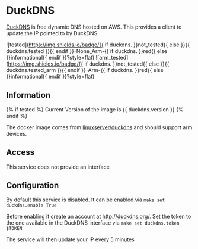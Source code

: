 # DuckDNS

[DuckDNS](http://duckdns.org/) is free dynamic DNS hosted on AWS. This provides a client to update the IP pointed to by DuckDNS.

![tested](https://img.shields.io/badge/{{ if duckdns. }}not_tested{{ else }}{{ duckdns.tested }}{{ endif }}-None_Arm-{{ if duckdns. }}red{{ else }}informational{{ endif }}?style=flat)
![arm_tested](https://img.shields.io/badge/{{ if duckdns. }}not_tested{{ else }}{{ duckdns.tested_arm }}{{ endif }}-Arm-{{ if duckdns. }}red{{ else }}informational{{ endif }}?style=flat)

## Information

{% if tested %}
Current Version of the image is {{ duckdns.version }}
{% endif %}

The docker image comes from [linuxserver/duckdns](https://hub.docker.com/r/linuxserver/duckdns) and should support arm devices.

## Access

This service does not provide an interface

## Configuration

By default this service is disabled. It can be enabled via ```make set duckdns.enable True```

Before enabling it create an account at http://duckdns.org/.
Set the token to the one available in the DuckDNS interface via ```make set duckdns.token $TOKEN```

The service will then update your IP every 5 minutes
